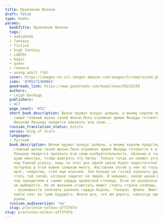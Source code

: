 ```yaml
---
title: Правление Волков
draft: false
type: books
params:
  bookTitle: Правление Волков
  tags:
  - audiobook
  - fantasy
  - fiction
  - high fantasy
  - LGBTQ+
  - magic
  - queer
  - romance
  - young adult (YA)
  cover: https://images-na.ssl-images-amazon.com/images/S/compressed.photo.goodreads.com/books/1633614372i/59235239.jpg
  isbn: '9785171380861'
  goodreads_link: https://www.goodreads.com/book/show/59235239
  authors:
  - Leigh Bardugo
  publishers:
  - АСТ
  page_count: '672'
  short_book_description: Волки кружат вокруг добычи, а юному королю предстоит принять
    самый главный вызов своей жизни.Пока огромная армия Фьерды готовится к вторжению,
    Николаю Ланцову придется призвать всю свою...
  russian_translation_status: exists
  series: King of Scars
  languages:
  - Русский
  book_description: Волки кружат вокруг добычи, а юному королю предстоит принять самый
    главный вызов своей жизни.Пока огромная армия Фьерды готовится к вторжению, Николаю
    Ланцову придется призвать всю свою изобретательность, обаяние и таящегося в глубине
    души монстра, чтобы выиграть эту битву. Только тогда он сможет устранить нависшую
    над Равкой угрозу, ведь на этот раз одной удачи будет недостаточно.Зоя Назяленская
    потеряла в этой войне слишком много. Наставник погиб у нее на глазах, а ее смертельный
    враг, напротив, стал еще опаснее. Зоя больше не готова хоронить друзей. Она должна
    стать той силой, которая защитит ее людей. И неважно, какой ценой.Нина Зеник находится
    под прикрытием в самом сердце вражеской столицы. Если ее разоблачат, живой она
    не выберется. Но ее желание отомстить может стоить стране свободы, а ей самой
    ― возможности залечить раненое сердце.Король. Генерал. Шпион. Вместе они должны
    найти свет во тьме будущего. Иначе все, что им дорого, навсегда превратится в
    руины.
  russian_audioversion: 'no'
  slug: pravlenie-volkov-af737d7d
slug: pravlenie-volkov-af737d7d
---
```

